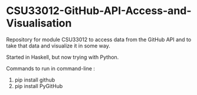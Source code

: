 # CSU33012-GitHub-API-Access-and-Visualisation
Repository for module CSU33012 to access data from the GitHub API and to take that data and visualize it in some way.

Started in Haskell, but now trying with Python.

Commands to run in command-line :

1) pip install github
2) pip install PyGitHub
